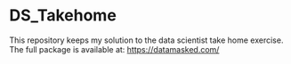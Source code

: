 # DS_Takehome
This repository keeps my solution to the data scientist take home exercise.  The full package is available at: https://datamasked.com/
